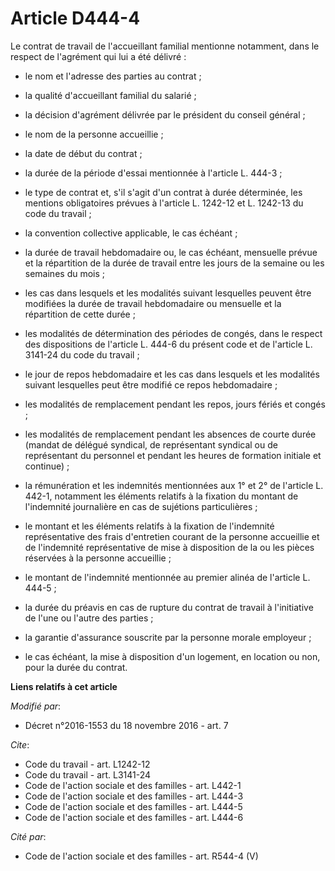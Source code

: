# Article D444-4

Le contrat de travail de l'accueillant familial mentionne notamment, dans le respect de l'agrément qui lui a été délivré :

- le nom et l'adresse des parties au contrat ;

- la qualité d'accueillant familial du salarié ;

- la décision d'agrément délivrée par le président du conseil général ;

- le nom de la personne accueillie ;

- la date de début du contrat ;

- la durée de la période d'essai mentionnée à l'article L. 444-3 ;

- le type de contrat et, s'il s'agit d'un contrat à durée déterminée, les mentions obligatoires prévues à l'article L.
1242-12 et L. 1242-13 du code du travail ;

- la convention collective applicable, le cas échéant ;

- la durée de travail hebdomadaire ou, le cas échéant, mensuelle prévue et la répartition de la durée de travail entre les
jours de la semaine ou les semaines du mois ;

- les cas dans lesquels et les modalités suivant lesquelles peuvent être modifiées la durée de travail hebdomadaire ou
mensuelle et la répartition de cette durée ;

- les modalités de détermination des périodes de congés, dans le respect des dispositions de l'article L. 444-6 du présent
code et de l'article L. 3141-24 du code du travail ;

- le jour de repos hebdomadaire et les cas dans lesquels et les modalités suivant lesquelles peut être modifié ce repos
hebdomadaire ;

- les modalités de remplacement pendant les repos, jours fériés et congés ;

- les modalités de remplacement pendant les absences de courte durée (mandat de délégué syndical, de représentant syndical ou
de représentant du personnel et pendant les heures de formation initiale et continue) ;

- la rémunération et les indemnités mentionnées aux 1° et 2° de l'article L. 442-1, notamment les éléments relatifs à la
fixation du montant de l'indemnité journalière en cas de sujétions particulières ;

- le montant et les éléments relatifs à la fixation de l'indemnité représentative des frais d'entretien courant de la
personne accueillie et de l'indemnité représentative de mise à disposition de la ou les pièces réservées à la personne
accueillie ;

- le montant de l'indemnité mentionnée au premier alinéa de l'article L. 444-5 ;

- la durée du préavis en cas de rupture du contrat de travail à l'initiative de l'une ou l'autre des parties ;

- la garantie d'assurance souscrite par la personne morale employeur ;

- le cas échéant, la mise à disposition d'un logement, en location ou non, pour la durée du contrat.

**Liens relatifs à cet article**

_Modifié par_:

  - Décret n°2016-1553 du 18 novembre 2016 - art. 7

_Cite_:

  - Code du travail - art. L1242-12
  - Code du travail - art. L3141-24
  - Code de l'action sociale et des familles - art. L442-1
  - Code de l'action sociale et des familles - art. L444-3
  - Code de l'action sociale et des familles - art. L444-5
  - Code de l'action sociale et des familles - art. L444-6

_Cité par_:

  - Code de l'action sociale et des familles - art. R544-4 (V)
